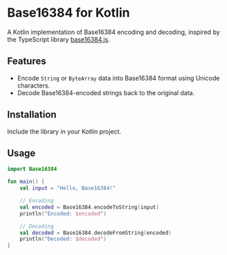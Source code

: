 # Base16384 for Kotlin

A Kotlin implementation of Base16384 encoding and decoding, inspired by the TypeScript library [base16384.js](https://github.com/shigma/base16384.js). 

## Features

- Encode `String` or `ByteArray` data into Base16384 format using Unicode characters.
- Decode Base16384-encoded strings back to the original data.

## Installation

Include the library in your Kotlin project.

## Usage

```kotlin
import Base16384

fun main() {
    val input = "Hello, Base16384!"

    // Encoding
    val encoded = Base16384.encodeToString(input)
    println("Encoded: $encoded")

    // Decoding
    val decoded = Base16384.decodeFromString(encoded)
    println("Decoded: $decoded")
}
```
